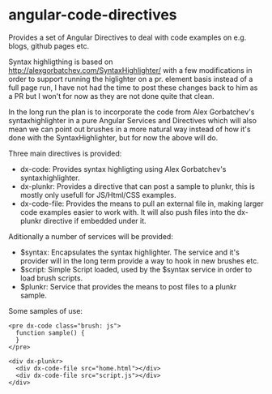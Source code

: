 angular-code-directives
=======================

Provides a set of Angular Directives to deal with code examples on e.g. blogs, github pages etc.

Syntax highligthing is based on http://alexgorbatchev.com/SyntaxHighlighter/ with a few modifications
in order to support running the higlighter on a pr. element basis instead of a full page run, I have not had
the time to post these changes back to him as a PR but I won't for now as they are not done quite that clean.

In the long run the plan is to incorporate the code from Alex Gorbatchev's syntaxhighlighter in a pure
Angular Services and Directives which will also mean we can point out brushes in a more natural way instead of how it's done with the SyntaxHighlighter, but for now the above will do.

Three main directives is provided:

 - dx-code: Provides syntax highligting using Alex Gorbatchev's syntaxhighlighter.
 - dx-plunkr: Provides a directive that can post a sample to plunkr, this is mostly only usefull for JS/Html/CSS examples.
 - dx-code-file: Provides the means to pull an external file in, making larger code examples easier to work with. It will also push files into the dx-plunkr directive if embedded under it.

Aditionally a number of services will be provided:

 - $syntax: Encapsulates the syntax highlighter. The service and it's provider will in the long term provide a way to hook in new brushes etc.
 - $script: Simple Script loaded, used by the $syntax service in order to load brush scripts.
 - $plunkr: Service that provides the means to post files to a plunkr sample.

Some samples of use:

```
<pre dx-code class="brush: js">
  function sample() {
  }
</pre>
```

```
<div dx-plunkr>
  <div dx-code-file src="home.html"></div>
  <div dx-code-file src="script.js"></div>
</div>
```

